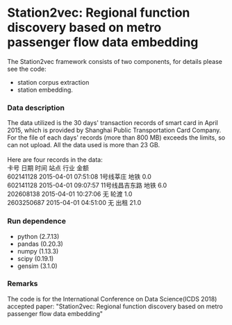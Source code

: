 # Station2vec: Regional function discovery based on metro passenger flow data embedding
The Station2vec framework consists of two components, for details please see the code: 
* station corpus extraction
* station embedding.<br>
### Data description
The data utilized is the 30 days' transaction records of smart card in April 2015, which is provided by Shanghai Public Transportation Card Company. For the file of each days' records (more than 800 MB) exceeds the limits, so can not upload. All the data used is more than 23 GB.<br>
<br>
Here are four records in the data:<br>
卡号	        日期	       时间	      站点	       行业	  金额<br>
602141128	  2015-04-01	 07:51:08	   1号线莘庄	   地铁	    0.0<br>
602141128	  2015-04-01	 09:07:57	  11号线昌吉东路  地铁	   6.0<br>
202608138	  2015-04-01	 10:27:06	    无	          轮渡	   1.0<br>
2603250687	2015-04-01	 04:51:00	    无	          出租	   21.0<br>
### Run dependence
* python (2.7.13)
* pandas (0.20.3)
* numpy (1.13.3)
* scipy (0.19.1)
* gensim (3.1.0)
### Remarks
The code is for the International Conference on Data Science(ICDS 2018) accepted paper: "Station2vec: Regional function discovery based on metro passenger flow data embedding"

